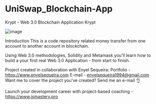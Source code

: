 # UniSwap_Blockchain-App

Krypt - Web 3.0 Blockchain Application
Krypt

![image](https://user-images.githubusercontent.com/75687649/186705867-96908a03-50f7-401d-91b5-548754e14c8c.png)

Introduction
This is a code repository related money transfer from one account to another account in blockchain.

Using Web 3.0 methodologies, Solidity and Metamask you'll learn how to build a your first real Web 3.0 Application - from start to finish.

Project created in collaboration with Enyel Sequeira: Portfolio - https://www.enyelsequeira.com E-mail - enyelsequeira1994@gmail.com Want me to cover the project you've created? Send me an e-mail 👌

Launch your development career with project-based coaching - https://www.jsmastery.pro
